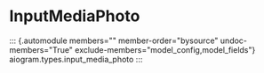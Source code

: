 # InputMediaPhoto

::: {.automodule members="" member-order="bysource" undoc-members="True" exclude-members="model_config,model_fields"}
aiogram.types.input_media_photo
:::
